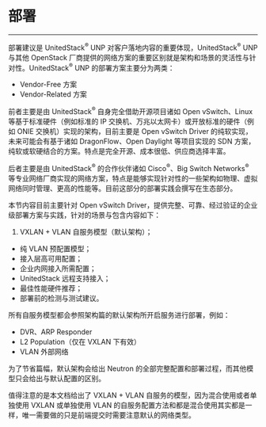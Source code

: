 # 部署

---

部署建议是 UnitedStack<sup>®</sup> UNP 对客户落地内容的重要体现，UnitedStack<sup>®</sup> UNP 与其他 OpenStack 厂商提供的网络方案的重要区别就是架构和场景的灵活性与针对性。UnitedStack<sup>®</sup> UNP 的部署方案主要分为两类：

 - Vendor-Free 方案
 - Vendor-Related 方案

前者主要是由 UnitedStack<sup>®</sup> 自身完全借助开源项目诸如 Open vSwitch、Linux 等基于标准硬件（例如标准的 IP 交换机、万兆以太网卡）或开放标准的硬件（例如 ONIE 交换机）实现的架构，目前主要是 Open vSwitch Driver 的纯软实现，未来可能会有基于诸如 DragonFlow、Open Daylight 等项目实现的 SDN 方案，纯软或软硬结合的方案。特点是完全开源、成本很低、供应商选择丰富。

后者主要是由 UnitedStack<sup>®</sup> 的合作伙伴诸如 Cisco<sup>®</sup>、Big Switch Networks<sup>®</sup> 等专业网络厂商实现的网络方案，特点是能够实现针对性的一些架构如物理、虚拟网络同时管理、更高的性能等。目前这部分的部署实践会撰写在生态部分。

本节内容目前主要针对 Open vSwitch Driver，提供完整、可靠、经过验证的企业级部署方案与实践，针对的场景与包含内容如下：

 1. VXLAN + VLAN 自服务模型（默认架构）；
 - 纯 VLAN 预配置模型；
 - 接入层高可用配置；
 - 企业内网接入所需配置；
 - UnitedStack 远程支持接入；
 - 最佳性能硬件推荐；
 - 部署前的检测与测试建议。

所有自服务模型都会参照架构篇的默认架构所开启服务进行部署，例如：

 - DVR、ARP Responder
 - L2 Population（仅在 VXLAN 下有效）
 - VLAN 外部网络

为了节省篇幅，默认架构会给出 Neutron 的全部完整配置和部署过程，而其他模型只会给出与默认配置的区别。

值得注意的是本文档给出了 VXLAN + VLAN 自服务的模型，因为混合使用或者单独使用 VXLAN 或单独使用 VLAN 的自服务配置方法和都是混合使用其实都是一样，唯一需要做的只是前端提交时需要注意默认的网络类型。